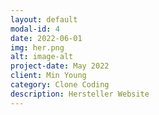 ```yaml
---
layout: default
modal-id: 4
date: 2022-06-01
img: her.png
alt: image-alt
project-date: May 2022
client: Min Young
category: Clone Coding
description: Hersteller Website
---
```


